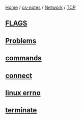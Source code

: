 [Home](https://mengxianbin.github.io) /
[cs-notes](https://mengxianbin.github.io/cs-notes/site) /
[Network](https://mengxianbin.github.io/cs-notes/site/Network) /
[TCP](https://mengxianbin.github.io/cs-notes/site/Network/TCP)

## [FLAGS](https://mengxianbin.github.io/cs-notes/site/Network/TCP/FLAGS)

## [Problems](https://mengxianbin.github.io/cs-notes/site/Network/TCP/Problems/)

## [commands](https://mengxianbin.github.io/cs-notes/site/Network/TCP/commands/)

## [connect](https://mengxianbin.github.io/cs-notes/site/Network/TCP/connect)

## [linux errno](https://mengxianbin.github.io/cs-notes/site/Network/TCP/linux%20errno)

## [terminate](https://mengxianbin.github.io/cs-notes/site/Network/TCP/terminate)

